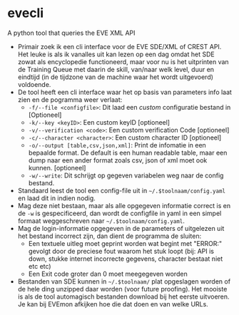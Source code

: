 # evecli
A python tool that queries the EVE XML API

- Primair zoek ik een cli interface voor de EVE SDE/XML of CREST API. Het leuke is als ik vanalles uit kan lezen op een dag omdat het SDE zowat als encyclopedie functioneerd, maar voor nu is het uitprinten van de Training Queue met daarin de skill, van/naar welk level, duur en eindtijd (in de tijdzone van de machine waar het wordt uitgevoerd) voldoende.
- De tool heeft een cli interface waar het op basis van parameters info laat zien en de pogramma weer verlaat:
  - `-f/--file <configfile>`: Dit laad een _custom_ configuratie bestand in [Optioneel]
  - `-k/--key <keyID>`: Een custom keyID [optioneel]
  - `-v/--verification <code>`: Een custom verification Code [optioneel]
  - `-c/--character <character>`: Een custom character ID [optioneel]
  - `-o/--output [table,csv,json,xml]`: Print de infomatie in een bepaalde format. De default is een human readable table, maar een dump naar een ander format zoals csv, json of xml moet ook kunnen. [optioneel]
  - `-w/--write`: Dit schrijgt op gegeven variabelen weg naar de config bestand.
- Standaard leest de tool een config-file uit in `~/.$toolnaam/config.yaml` en laad dit in indien nodig.
- Mag deze niet bestaan, maar als alle opgegeven informatie correct is en de `-w` is gespecificeerd, dan wordt de configfile in yaml in een simpel formaat weggeschreven naar `~/.$toolnaam/config.yaml`.
- Mag de login-informatie opgegeven in de parameters of uitgelezen uit het bestand incorrect zijn, dan dient de programma de sluiten:
  - Een textuele uitleg moet geprint worden wat begint met "ERROR:" gevolgt door de preciese fout waarom het stuk loopt (bij: API is down, stukke internet incorrecte gegevens, character bestaat niet etc etc)
  - Een Exit code groter dan 0 moet meegegeven worden
- Bestanden van SDE kunnen in `~/.$toolnaam/` plat opgeslagen worden of de hele ding unzipped daar worden (voor future proofing). Het mooiste is als de tool automagisch bestanden download bij het eerste uitvoeren. Je kan bij EVEmon afkijken hoe die dat doen en van welke URLs.
